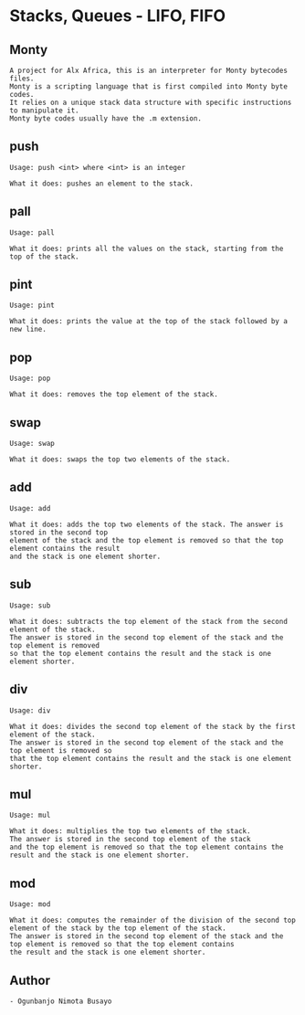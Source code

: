 # Stacks, Queues - LIFO, FIFO

## Monty
    A project for Alx Africa, this is an interpreter for Monty bytecodes files.
    Monty is a scripting language that is first compiled into Monty byte codes.
    It relies on a unique stack data structure with specific instructions to manipulate it.
    Monty byte codes usually have the .m extension.
## push
    Usage: push <int> where <int> is an integer

    What it does: pushes an element to the stack.

## pall
    Usage: pall

    What it does: prints all the values on the stack, starting from the top of the stack.

## pint
    Usage: pint

    What it does: prints the value at the top of the stack followed by a new line.

## pop
    Usage: pop

    What it does: removes the top element of the stack.

## swap
    Usage: swap

    What it does: swaps the top two elements of the stack.

## add
    Usage: add

    What it does: adds the top two elements of the stack. The answer is stored in the second top
    element of the stack and the top element is removed so that the top element contains the result
    and the stack is one element shorter.

## sub
    Usage: sub

    What it does: subtracts the top element of the stack from the second element of the stack.
    The answer is stored in the second top element of the stack and the top element is removed
    so that the top element contains the result and the stack is one element shorter.

## div
    Usage: div

    What it does: divides the second top element of the stack by the first element of the stack.
    The answer is stored in the second top element of the stack and the top element is removed so
    that the top element contains the result and the stack is one element shorter.

## mul
    Usage: mul

    What it does: multiplies the top two elements of the stack.
    The answer is stored in the second top element of the stack
    and the top element is removed so that the top element contains the result and the stack is one element shorter.

## mod
    Usage: mod

    What it does: computes the remainder of the division of the second top element of the stack by the top element of the stack.
    The answer is stored in the second top element of the stack and the top element is removed so that the top element contains
    the result and the stack is one element shorter.

## Author

    - Ogunbanjo Nimota Busayo
